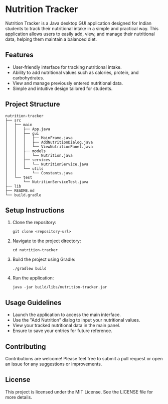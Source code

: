 # Nutrition Tracker

Nutrition Tracker is a Java desktop GUI application designed for Indian students to track their nutritional intake in a simple and practical way. This application allows users to easily add, view, and manage their nutritional data, helping them maintain a balanced diet.

## Features

- User-friendly interface for tracking nutritional intake.
- Ability to add nutritional values such as calories, protein, and carbohydrates.
- View and manage previously entered nutritional data.
- Simple and intuitive design tailored for students.

## Project Structure

```
nutrition-tracker
├── src
│   ├── main
│   │   ├── App.java
│   │   ├── gui
│   │   │   ├── MainFrame.java
│   │   │   ├── AddNutritionDialog.java
│   │   │   └── ViewNutritionPanel.java
│   │   ├── models
│   │   │   └── Nutrition.java
│   │   ├── services
│   │   │   └── NutritionService.java
│   │   └── utils
│   │       └── Constants.java
│   └── test
│       └── NutritionServiceTest.java
├── lib
├── README.md
└── build.gradle
```

## Setup Instructions

1. Clone the repository:
   ```
   git clone <repository-url>
   ```

2. Navigate to the project directory:
   ```
   cd nutrition-tracker
   ```

3. Build the project using Gradle:
   ```
   ./gradlew build
   ```

4. Run the application:
   ```
   java -jar build/libs/nutrition-tracker.jar
   ```

## Usage Guidelines

- Launch the application to access the main interface.
- Use the "Add Nutrition" dialog to input your nutritional values.
- View your tracked nutritional data in the main panel.
- Ensure to save your entries for future reference.

## Contributing

Contributions are welcome! Please feel free to submit a pull request or open an issue for any suggestions or improvements.

## License

This project is licensed under the MIT License. See the LICENSE file for more details.